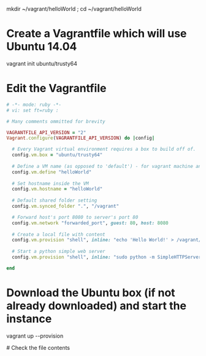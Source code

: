 mkdir ~/vagrant/helloWorld ; cd ~/vagrant/helloWorld

# Create a Vagrantfile which will use Ubuntu 14.04
vagrant init ubuntu/trusty64

# Edit the Vagrantfile
```ruby
# -*- mode: ruby -*-
# vi: set ft=ruby :

# Many comments ommitted for brevity

VAGRANTFILE_API_VERSION = "2"
Vagrant.configure(VAGRANTFILE_API_VERSION) do |config|

  # Every Vagrant virtual environment requires a box to build off of.
  config.vm.box = "ubuntu/trusty64"
  
  # Define a VM name (as opposed to 'default') - for vagrant machine and VirtualBox gui
  config.vm.define "helloWorld"
  
  # Set hostname inside the VM
  config.vm.hostname = "helloWorld"
  
  # Default shared folder setting
  config.vm.synced_folder ".", "/vagrant"

  # Forward host's port 8080 to server's port 80
  config.vm.network "forwarded_port", guest: 80, host: 8080
  
  # Create a local file with content
  config.vm.provision "shell", inline: "echo 'Hello World!' > /vagrant/hello.txt"
  
  # Start a python simple web server
  config.vm.provision "shell", inline: "sudo python -m SimpleHTTPServer 80 &"

end
```

# Download the Ubuntu box (if not already downloaded) and start the instance
vagrant up --provision

# Check the file contents
